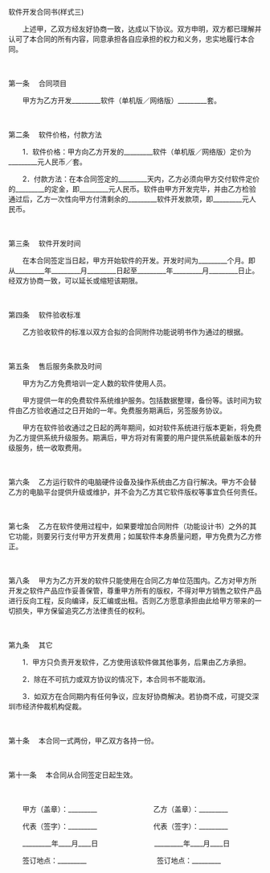 



软件开发合同书(样式三)



 

　　上述甲，乙双方经友好协商一致，达成以下协议。双方申明，双方都已理解并认可了本合同的所有内容，同意承担各自应承担的权力和义务，忠实地履行本合同。

　　

第一条
　合同项目

　　甲方为乙方开发_________软件（单机版／网络版）_________套。

　　

第二条
　软件价格，付款方法

　　1．软件价格：甲方向乙方开发的_________软件（单机版／网络版）定价为 _________元人民币／套。

　　2．付款方法：在本合同签定的_________天内，乙方必须向甲方交付软件定价的_________的定金，即_________元人民币。软件由甲方开发完毕，并由乙方检验通过后，乙方一次性向甲方付清剩余的_________软件开发款项，即_________元人民币。

　　

第三条
　软件开发时间

　　在本合同签定当日起，甲方开始软件的开发。开发时间为_________个月。即从_________年_________月_________日起至_________年_________月_________日止。经双方协商一致，可以延长或缩短该期限。

　　

第四条
　软件验收标准

　　乙方验收软件的标准以双方合拟的合同附件功能说明书作为通过的根据。

　　

第五条
　售后服务条款及时间

　　甲方为乙方免费培训一定人数的软件使用人员。

　　甲方提供一年的免费软件系统维护服务。包括数据整理，备份等。该时间为软件由乙方验收通过之日开始的一年。免费服务期满后，另签服务协议。

　　甲方在软件验收通过之日起的两年期间，如对软件系统进行版本更新，将免费为乙方提供系统升级服务。期满后，甲方将对有需要的用户提供系统最新版本的升级服务，统一收取费用。

　　

第六条
　乙方运行软件的电脑硬件设备及操作系统由乙方自行解决。甲方不会替乙方的电脑平台提供升级或维护，并不会为乙方其它软件版权等事宜负任何责任。

　　

第七条
　乙方在软件使用过程中，如果要增加合同附件（功能设计书）之外的其它功能，则要另行支付甲方开发费用；如属软件本身质量问题，甲方免费为乙方修正。

　　

第八条
　甲方为乙方开发的软件只能使用在合同乙方单位范围内。乙方对甲方所开发之软件产品应作妥善保管，尊重甲方所有的版权，不得对甲方销售之软件产品进行反向工程，反向编译，反汇编或出租。否则乙方愿意承担由此给甲方带来的一切损失，甲方保留追究乙方法律责任的权利。

　　

第九条
　其它

　　1．甲方只负责开发软件，乙方使用该软件做其他事务，后果由乙方承担。

　　2．除在不可抗力或双方协议的情况下，本合同书不能取消。

　　3．如双方在合同期内有任何争议，应友好协商解决。若协商不成，可提交深圳市经济仲裁机构促裁。

　　

第十条
　本合同一式两份，甲乙双方各持一份。

　　

第十一条
　本合同从合同签定日起生效。　

　　　

　　甲方（盖章）：_________　　　　　　　　乙方（盖章）：_________　　

　　代表（签字）：_________　　　　　　　　代表（签字）：_________　　

　　_________年____月____日　　　　　　　　_________年____月____日　　

　　签订地点：_________　　　　　　　　　　签订地点：_________
